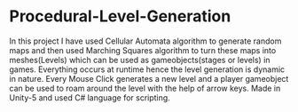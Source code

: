 # Procedural-Level-Generation
In this project I have used Cellular Automata algorithm to generate random maps and then used Marching Squares algorithm to turn these maps into meshes(Levels) which can be used as gameobjects(stages or levels) in games. Everything occurs at runtime hence the level generation is dynamic in nature.
Every Mouse Click generates a new level and a player gameobject can be used to roam around the level with the help of arrow keys.
Made in Unity-5 and used C# language for scripting.

